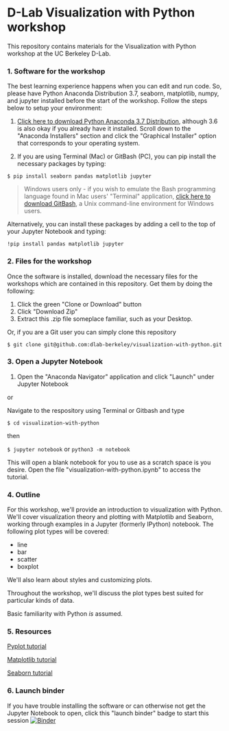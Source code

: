 # D-Lab Visualization with Python workshop

This repository contains materials for the Visualization with Python workshop at the UC Berkeley D-Lab.

### 1. Software for the workshop

The best learning experience happens when you can edit and run code. So, please have Python Anaconda Distribution 3.7, seaborn, matplotlib, numpy, and jupyter installed before the start of the workshop. Follow the steps below to setup your environment: 

1. [Click here to download Python Anaconda 3.7 Distribution](https://www.anaconda.com/products/individual), although 3.6 is also okay if you already have it installed. Scroll down to the "Anaconda Installers" section and click the "Graphical Installer" option that corresponds to your operating system. 

2. If you are using Terminal (Mac) or GitBash (PC), you can pip install the necessary packages by typing: 

`$ pip install seaborn pandas matplotlib jupyter`

> Windows users only - if you wish to emulate the Bash programming language found in Mac users' "Terminal" application, [click here to download GitBash](https://git-scm.com/downloads), a Unix command-line environment for Windows users. 

Alternatively, you can install these packages by adding a cell to the top of your Jupyter Notebook and typing: 

`!pip install pandas matplotlib jupyter`

### 2. Files for the workshop

Once the software is installed, download the necessary files for the workshops which are contained in this repository. Get them by doing the following:

1. Click the green "Clone or Download" button
2. Click "Download Zip"
3. Extract this .zip file someplace familiar, such as your Desktop. 

Or, if you are a Git user you can simply clone this repository

`$ git clone git@github.com:dlab-berkeley/visualization-with-python.git`

### 3. Open a Jupyter Notebook

1. Open the "Anaconda Navigator" application and click "Launch" under Jupyter Notebook

or

Navigate to the respository using Terminal or Gitbash and type

`$ cd visualization-with-python`

then

`$ jupyter notebook` or `python3 -m notebook`

This will open a blank notebook for you to use as a scratch space is you desire. Open the file "visualization-with-python.ipynb" to access the tutorial.

### 4. Outline

For this workshop, we'll provide an introduction to visualization with Python. We'll cover visualization theory and plotting with Matplotlib and Seaborn, working through examples in a Jupyter (formerly IPython) notebook. The following plot types will be covered:

* line
* bar
* scatter
* boxplot

We'll also learn about styles and customizing plots.

Throughout the workshop, we'll discuss the plot types best suited for particular kinds of data.

Basic familiarity with Python *is* assumed.

### 5. Resources

[Pyplot tutorial](https://matplotlib.org/tutorials/introductory/pyplot.html)

[Matplotlib tutorial](https://matplotlib.org/3.2.1/tutorials/index.html)

[Seaborn tutorial](https://seaborn.pydata.org/tutorial.html)

### 6. Launch binder

If you have trouble installing the software or can otherwise not get the Jupyter Notebook to open, click this "launch binder" badge to start this session [![Binder](https://mybinder.org/badge_logo.svg)](https://mybinder.org/v2/gh/dlab-berkeley/visualization-with-python/master)
